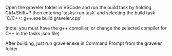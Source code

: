 Open the graveler folder in VSCode and run the build task by holding Ctrl+Shift+P then entering 'tasks: run task' and selecting the build task 'C/C++: g++.exe build graveler.cpp'

(note: you must have the g++ compilier, or change the selected compiler for C++ in the tasks.json file)

After building, just run graveler.exe in Command Prompt from the graveler folder
